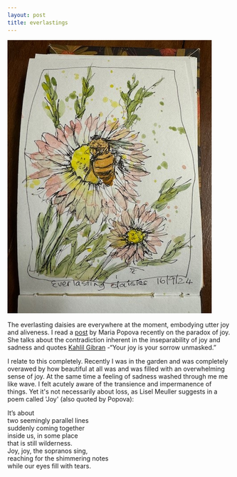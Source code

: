 ```yaml
---
layout: post
title: everlastings
---
```

![GitHub Image](/images/everlastingdaisies.jpg)

The everlasting daisies are everywhere at the moment, embodying utter joy and aliveness.  I read a [post](https://www.themarginalian.org/2024/09/05/joy/) by Maria Popova recently on the paradox of joy.  She talks about the contradiction inherent in the inseparability of joy and sadness and quotes [Kahlil Gibran](https://www.themarginalian.org/tag/kahlil-gibran/) -“Your joy is your sorrow unmasked.” 

I relate to this completely. Recently I was in the garden and was completely overawed by how beautiful at all was and was filled with an overwhelming sense of joy.  At the same time a feeling of sadness washed through me me like wave. I felt acutely aware of the transience and impermanence of things.  Yet it's not necessarily about loss, as Lisel Meuller suggests in a poem called 'Joy' (also quoted by Popova): 

It’s about  
two seemingly parallel lines  
suddenly coming together  
inside us, in some place  
that is still wilderness.  
Joy, joy, the sopranos sing,  
reaching for the shimmering notes  
while our eyes fill with tears.
